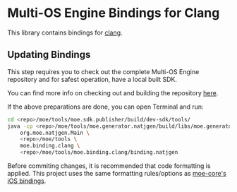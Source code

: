 # Multi-OS Engine Bindings for Clang

This library contains bindings for [clang](https://github.com/multi-os-engine/clang).

## Updating Bindings

This step requires you to check out the complete Multi-OS Engine repository and for safest operation, have a local built SDK.

You can find more info on checking out and building the repository [here](https://github.com/multi-os-engine/multi-os-engine).

If the above preparations are done, you can open Terminal and run:

```bash
cd <repo>/moe/tools/moe.sdk.publisher/build/dev-sdk/tools/
java -cp <repo>/moe/tools/moe.generator.natjgen/build/libs/moe.generator.natjgen.jar \
    org.moe.natjgen.Main \
    <repo>/moe/tools \
    moe.binding.clang \
    <repo>/moe/tools/moe.binding.clang/binding.natjgen
```

Before commiting changes, it is recommended that code formatting is applied. This project uses the same formatting rules/options as [moe-core's iOS bindings](https://github.com/multi-os-engine/moe-core/blob/master/moe.apple/moe.platform.ios/UPDATE_IOS_BINDING.md).
